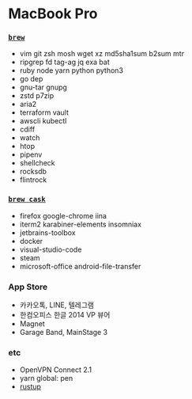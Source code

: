 MacBook Pro
========

### [`brew`]
- vim git zsh mosh wget xz md5sha1sum b2sum mtr
- ripgrep fd tag-ag jq exa bat
- ruby node yarn python python3
- go dep
- gnu-tar gnupg
- zstd p7zip
- aria2
- terraform vault
- awscli kubectl
- cdiff
- watch
- htop
- pipenv
- shellcheck
- rocksdb
- flintrock

### [`brew cask`]
- firefox google-chrome iina
- iterm2 karabiner-elements insomniax
- jetbrains-toolbox
- docker
- visual-studio-code
- steam
- microsoft-office android-file-transfer

### App Store
- 카카오톡, LINE, 텔레그램
- 한컴오피스 한글 2014 VP 뷰어
- Magnet
- Garage Band, MainStage 3

### etc
- OpenVPN Connect 2.1
- yarn global: pen
- [rustup]

[rustup]: https://www.rust-lang.org/ko-KR/install.html
[`brew`]: http://brew.sh
[`brew cask`]: https://caskroom.github.io/
